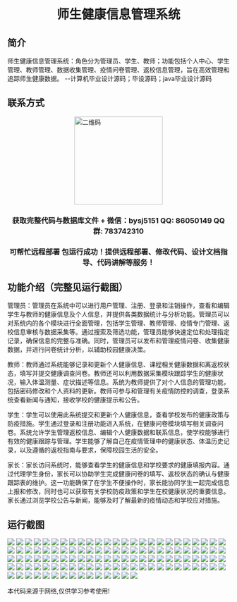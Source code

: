 <p><h1 align="center">师生健康信息管理系统</h1></p>

## 简介
师生健康信息管理系统：角色分为管理员、学生、教师；功能包括个人中心、学生管理、教师管理、数据收集管理、疫情问卷管理、返校信息管理，旨在高效管理和追踪师生健康数据。    --计算机毕业设计源码；毕设源码；java毕业设计源码


## 联系方式
<img src="https://bs-1329754181.cos.ap-shanghai.myqcloud.com/wx.jpg" alt="二维码" style="display: block; margin: 0 auto;" width="200px">
<p><h3 align="center">获取完整代码与数据库文件 + 微信：bysj5151 QQ: 86050149 QQ群: 783742310</h3></p>
<p><h3 align="center">可帮忙远程部署 包运行成功！提供远程部署、修改代码、设计文档指导、代码讲解等服务！</h3></p>

## 功能介绍（完整见运行截图）
管理员：管理员在系统中可以进行用户管理、注册、登录和注销操作，查看和编辑学生与教师的健康信息及个人信息，并提供各类数据统计与分析功能。管理员可以对系统内的各个模块进行全面管理，包括学生管理、教师管理、疫情专门管理、返校信息审核与数据采集等。通过搜索及筛选功能，管理员能够快速定位和处理指定记录，确保信息的完整与准确。同时，管理员可以发布和管理疫情问卷、收集健康数据，并进行问卷统计分析，以辅助校园健康决策。

教师：教师通过系统能够记录和更新个人健康信息、课程相关健康数据和离返校状态，填写并提交健康调查问卷。教师还可以利用数据采集模块跟踪学生的健康状况，输入体温测量、症状描述等信息。系统为教师提供了对个人信息的管理功能，包括密码修改和个人资料的更新。教师可参与和管理有关疫情防控的调查，登录系统查看新闻与通知，接收学校的健康提示和公告。

学生：学生可以使用此系统提交和更新个人健康信息，查看学校发布的健康政策与防疫措施。学生通过登录和注册功能进入系统，在健康问卷模块填写相关调查问卷。系统允许学生管理返校信息、编辑个人健康数据和联系信息，使学校能够进行有效的健康跟踪与管理。学生能够了解自己在疫情管理中的健康状态、体温历史记录，以及遵循的返校指南与要求，保障校园生活的安全。

家长：家长访问系统时，能够查看学生的健康信息和学校要求的健康填报内容。通过代理学生身份，家长可以协助学生完成健康问卷的填写、返校状态的确认与健康跟踪表的维护。这一功能确保了在学生不便操作时，家长能协同学生一起完成信息上报和修改，同时也可以获取有关学校防疫政策和学生在校健康状况的重要信息。家长通过浏览学校公告与新闻，能够及时了解最新的疫情动态和学校应对措施。


## 运行截图
![](https://bs-1329754181.cos.ap-shanghai.myqcloud.com/spring/TeacherStudentHealthInfoManagementSystem/img/001.jpg)
![](https://bs-1329754181.cos.ap-shanghai.myqcloud.com/spring/TeacherStudentHealthInfoManagementSystem/img/002.jpg)
![](https://bs-1329754181.cos.ap-shanghai.myqcloud.com/spring/TeacherStudentHealthInfoManagementSystem/img/003.jpg)
![](https://bs-1329754181.cos.ap-shanghai.myqcloud.com/spring/TeacherStudentHealthInfoManagementSystem/img/004.jpg)
![](https://bs-1329754181.cos.ap-shanghai.myqcloud.com/spring/TeacherStudentHealthInfoManagementSystem/img/005.jpg)
![](https://bs-1329754181.cos.ap-shanghai.myqcloud.com/spring/TeacherStudentHealthInfoManagementSystem/img/006.jpg)
![](https://bs-1329754181.cos.ap-shanghai.myqcloud.com/spring/TeacherStudentHealthInfoManagementSystem/img/007.jpg)
![](https://bs-1329754181.cos.ap-shanghai.myqcloud.com/spring/TeacherStudentHealthInfoManagementSystem/img/008.jpg)
![](https://bs-1329754181.cos.ap-shanghai.myqcloud.com/spring/TeacherStudentHealthInfoManagementSystem/img/009.jpg)
![](https://bs-1329754181.cos.ap-shanghai.myqcloud.com/spring/TeacherStudentHealthInfoManagementSystem/img/010.jpg)
![](https://bs-1329754181.cos.ap-shanghai.myqcloud.com/spring/TeacherStudentHealthInfoManagementSystem/img/011.jpg)
![](https://bs-1329754181.cos.ap-shanghai.myqcloud.com/spring/TeacherStudentHealthInfoManagementSystem/img/012.jpg)
![](https://bs-1329754181.cos.ap-shanghai.myqcloud.com/spring/TeacherStudentHealthInfoManagementSystem/img/013.jpg)
![](https://bs-1329754181.cos.ap-shanghai.myqcloud.com/spring/TeacherStudentHealthInfoManagementSystem/img/014.jpg)
![](https://bs-1329754181.cos.ap-shanghai.myqcloud.com/spring/TeacherStudentHealthInfoManagementSystem/img/015.jpg)
![](https://bs-1329754181.cos.ap-shanghai.myqcloud.com/spring/TeacherStudentHealthInfoManagementSystem/img/016.jpg)
![](https://bs-1329754181.cos.ap-shanghai.myqcloud.com/spring/TeacherStudentHealthInfoManagementSystem/img/017.jpg)
![](https://bs-1329754181.cos.ap-shanghai.myqcloud.com/spring/TeacherStudentHealthInfoManagementSystem/img/018.jpg)
![](https://bs-1329754181.cos.ap-shanghai.myqcloud.com/spring/TeacherStudentHealthInfoManagementSystem/img/019.jpg)
![](https://bs-1329754181.cos.ap-shanghai.myqcloud.com/spring/TeacherStudentHealthInfoManagementSystem/img/020.jpg)
![](https://bs-1329754181.cos.ap-shanghai.myqcloud.com/spring/TeacherStudentHealthInfoManagementSystem/img/021.jpg)
![](https://bs-1329754181.cos.ap-shanghai.myqcloud.com/spring/TeacherStudentHealthInfoManagementSystem/img/022.jpg)
![](https://bs-1329754181.cos.ap-shanghai.myqcloud.com/spring/TeacherStudentHealthInfoManagementSystem/img/023.jpg)
![](https://bs-1329754181.cos.ap-shanghai.myqcloud.com/spring/TeacherStudentHealthInfoManagementSystem/img/024.jpg)
![](https://bs-1329754181.cos.ap-shanghai.myqcloud.com/spring/TeacherStudentHealthInfoManagementSystem/img/025.jpg)
![](https://bs-1329754181.cos.ap-shanghai.myqcloud.com/spring/TeacherStudentHealthInfoManagementSystem/img/026.jpg)
![](https://bs-1329754181.cos.ap-shanghai.myqcloud.com/spring/TeacherStudentHealthInfoManagementSystem/img/027.jpg)
![](https://bs-1329754181.cos.ap-shanghai.myqcloud.com/spring/TeacherStudentHealthInfoManagementSystem/img/028.jpg)
![](https://bs-1329754181.cos.ap-shanghai.myqcloud.com/spring/TeacherStudentHealthInfoManagementSystem/img/029.jpg)
![](https://bs-1329754181.cos.ap-shanghai.myqcloud.com/spring/TeacherStudentHealthInfoManagementSystem/img/030.jpg)
![](https://bs-1329754181.cos.ap-shanghai.myqcloud.com/spring/TeacherStudentHealthInfoManagementSystem/img/031.jpg)
![](https://bs-1329754181.cos.ap-shanghai.myqcloud.com/spring/TeacherStudentHealthInfoManagementSystem/img/032.jpg)
![](https://bs-1329754181.cos.ap-shanghai.myqcloud.com/spring/TeacherStudentHealthInfoManagementSystem/img/033.jpg)
![](https://bs-1329754181.cos.ap-shanghai.myqcloud.com/spring/TeacherStudentHealthInfoManagementSystem/img/034.jpg)
![](https://bs-1329754181.cos.ap-shanghai.myqcloud.com/spring/TeacherStudentHealthInfoManagementSystem/img/035.jpg)
![](https://bs-1329754181.cos.ap-shanghai.myqcloud.com/spring/TeacherStudentHealthInfoManagementSystem/img/036.jpg)
![](https://bs-1329754181.cos.ap-shanghai.myqcloud.com/spring/TeacherStudentHealthInfoManagementSystem/img/037.jpg)
![](https://bs-1329754181.cos.ap-shanghai.myqcloud.com/spring/TeacherStudentHealthInfoManagementSystem/img/038.jpg)
![](https://bs-1329754181.cos.ap-shanghai.myqcloud.com/spring/TeacherStudentHealthInfoManagementSystem/img/039.jpg)
![](https://bs-1329754181.cos.ap-shanghai.myqcloud.com/spring/TeacherStudentHealthInfoManagementSystem/img/040.jpg)
![](https://bs-1329754181.cos.ap-shanghai.myqcloud.com/spring/TeacherStudentHealthInfoManagementSystem/img/041.jpg)
![](https://bs-1329754181.cos.ap-shanghai.myqcloud.com/spring/TeacherStudentHealthInfoManagementSystem/img/042.jpg)
![](https://bs-1329754181.cos.ap-shanghai.myqcloud.com/spring/TeacherStudentHealthInfoManagementSystem/img/043.jpg)
![](https://bs-1329754181.cos.ap-shanghai.myqcloud.com/spring/TeacherStudentHealthInfoManagementSystem/img/044.jpg)
![](https://bs-1329754181.cos.ap-shanghai.myqcloud.com/spring/TeacherStudentHealthInfoManagementSystem/img/045.jpg)
![](https://bs-1329754181.cos.ap-shanghai.myqcloud.com/spring/TeacherStudentHealthInfoManagementSystem/img/046.jpg)
![](https://bs-1329754181.cos.ap-shanghai.myqcloud.com/spring/TeacherStudentHealthInfoManagementSystem/img/047.jpg)
![](https://bs-1329754181.cos.ap-shanghai.myqcloud.com/spring/TeacherStudentHealthInfoManagementSystem/img/048.jpg)
![](https://bs-1329754181.cos.ap-shanghai.myqcloud.com/spring/TeacherStudentHealthInfoManagementSystem/img/049.jpg)
![](https://bs-1329754181.cos.ap-shanghai.myqcloud.com/spring/TeacherStudentHealthInfoManagementSystem/img/050.jpg)
![](https://bs-1329754181.cos.ap-shanghai.myqcloud.com/spring/TeacherStudentHealthInfoManagementSystem/img/051.jpg)
![](https://bs-1329754181.cos.ap-shanghai.myqcloud.com/spring/TeacherStudentHealthInfoManagementSystem/img/052.jpg)
![](https://bs-1329754181.cos.ap-shanghai.myqcloud.com/spring/TeacherStudentHealthInfoManagementSystem/img/053.jpg)
![](https://bs-1329754181.cos.ap-shanghai.myqcloud.com/spring/TeacherStudentHealthInfoManagementSystem/img/054.jpg)
![](https://bs-1329754181.cos.ap-shanghai.myqcloud.com/spring/TeacherStudentHealthInfoManagementSystem/img/055.jpg)
![](https://bs-1329754181.cos.ap-shanghai.myqcloud.com/spring/TeacherStudentHealthInfoManagementSystem/img/056.jpg)
![](https://bs-1329754181.cos.ap-shanghai.myqcloud.com/spring/TeacherStudentHealthInfoManagementSystem/img/057.jpg)
![](https://bs-1329754181.cos.ap-shanghai.myqcloud.com/spring/TeacherStudentHealthInfoManagementSystem/img/058.jpg)
![](https://bs-1329754181.cos.ap-shanghai.myqcloud.com/spring/TeacherStudentHealthInfoManagementSystem/img/059.jpg)
![](https://bs-1329754181.cos.ap-shanghai.myqcloud.com/spring/TeacherStudentHealthInfoManagementSystem/img/060.jpg)
![](https://bs-1329754181.cos.ap-shanghai.myqcloud.com/spring/TeacherStudentHealthInfoManagementSystem/img/061.jpg)
![](https://bs-1329754181.cos.ap-shanghai.myqcloud.com/spring/TeacherStudentHealthInfoManagementSystem/img/062.jpg)
![](https://bs-1329754181.cos.ap-shanghai.myqcloud.com/spring/TeacherStudentHealthInfoManagementSystem/img/063.jpg)
![](https://bs-1329754181.cos.ap-shanghai.myqcloud.com/spring/TeacherStudentHealthInfoManagementSystem/img/064.jpg)
![](https://bs-1329754181.cos.ap-shanghai.myqcloud.com/spring/TeacherStudentHealthInfoManagementSystem/img/065.jpg)
![](https://bs-1329754181.cos.ap-shanghai.myqcloud.com/spring/TeacherStudentHealthInfoManagementSystem/img/066.jpg)
![](https://bs-1329754181.cos.ap-shanghai.myqcloud.com/spring/TeacherStudentHealthInfoManagementSystem/img/067.jpg)
![](https://bs-1329754181.cos.ap-shanghai.myqcloud.com/spring/TeacherStudentHealthInfoManagementSystem/img/068.jpg)
![](https://bs-1329754181.cos.ap-shanghai.myqcloud.com/spring/TeacherStudentHealthInfoManagementSystem/img/069.jpg)
![](https://bs-1329754181.cos.ap-shanghai.myqcloud.com/spring/TeacherStudentHealthInfoManagementSystem/img/070.jpg)
![](https://bs-1329754181.cos.ap-shanghai.myqcloud.com/spring/TeacherStudentHealthInfoManagementSystem/img/071.jpg)
![](https://bs-1329754181.cos.ap-shanghai.myqcloud.com/spring/TeacherStudentHealthInfoManagementSystem/img/072.jpg)
![](https://bs-1329754181.cos.ap-shanghai.myqcloud.com/spring/TeacherStudentHealthInfoManagementSystem/img/073.jpg)
![](https://bs-1329754181.cos.ap-shanghai.myqcloud.com/spring/TeacherStudentHealthInfoManagementSystem/img/074.jpg)
![](https://bs-1329754181.cos.ap-shanghai.myqcloud.com/spring/TeacherStudentHealthInfoManagementSystem/img/075.jpg)
![](https://bs-1329754181.cos.ap-shanghai.myqcloud.com/spring/TeacherStudentHealthInfoManagementSystem/img/076.jpg)
![](https://bs-1329754181.cos.ap-shanghai.myqcloud.com/spring/TeacherStudentHealthInfoManagementSystem/img/077.jpg)
![](https://bs-1329754181.cos.ap-shanghai.myqcloud.com/spring/TeacherStudentHealthInfoManagementSystem/img/078.jpg)
![](https://bs-1329754181.cos.ap-shanghai.myqcloud.com/spring/TeacherStudentHealthInfoManagementSystem/img/079.jpg)
![](https://bs-1329754181.cos.ap-shanghai.myqcloud.com/spring/TeacherStudentHealthInfoManagementSystem/img/080.jpg)
![](https://bs-1329754181.cos.ap-shanghai.myqcloud.com/spring/TeacherStudentHealthInfoManagementSystem/img/081.jpg)
![](https://bs-1329754181.cos.ap-shanghai.myqcloud.com/spring/TeacherStudentHealthInfoManagementSystem/img/082.jpg)
![](https://bs-1329754181.cos.ap-shanghai.myqcloud.com/spring/TeacherStudentHealthInfoManagementSystem/img/083.jpg)
![](https://bs-1329754181.cos.ap-shanghai.myqcloud.com/spring/TeacherStudentHealthInfoManagementSystem/img/084.jpg)
![](https://bs-1329754181.cos.ap-shanghai.myqcloud.com/spring/TeacherStudentHealthInfoManagementSystem/img/085.jpg)
![](https://bs-1329754181.cos.ap-shanghai.myqcloud.com/spring/TeacherStudentHealthInfoManagementSystem/img/086.jpg)
![](https://bs-1329754181.cos.ap-shanghai.myqcloud.com/spring/TeacherStudentHealthInfoManagementSystem/img/087.jpg)
![](https://bs-1329754181.cos.ap-shanghai.myqcloud.com/spring/TeacherStudentHealthInfoManagementSystem/img/088.jpg)
![](https://bs-1329754181.cos.ap-shanghai.myqcloud.com/spring/TeacherStudentHealthInfoManagementSystem/img/089.jpg)
![](https://bs-1329754181.cos.ap-shanghai.myqcloud.com/spring/TeacherStudentHealthInfoManagementSystem/img/090.jpg)
![](https://bs-1329754181.cos.ap-shanghai.myqcloud.com/spring/TeacherStudentHealthInfoManagementSystem/img/091.jpg)
![](https://bs-1329754181.cos.ap-shanghai.myqcloud.com/spring/TeacherStudentHealthInfoManagementSystem/img/092.jpg)
![](https://bs-1329754181.cos.ap-shanghai.myqcloud.com/spring/TeacherStudentHealthInfoManagementSystem/img/093.jpg)
![](https://bs-1329754181.cos.ap-shanghai.myqcloud.com/spring/TeacherStudentHealthInfoManagementSystem/img/094.jpg)
![](https://bs-1329754181.cos.ap-shanghai.myqcloud.com/spring/TeacherStudentHealthInfoManagementSystem/img/095.jpg)
![](https://bs-1329754181.cos.ap-shanghai.myqcloud.com/spring/TeacherStudentHealthInfoManagementSystem/img/096.jpg)
![](https://bs-1329754181.cos.ap-shanghai.myqcloud.com/spring/TeacherStudentHealthInfoManagementSystem/img/097.jpg)
![](https://bs-1329754181.cos.ap-shanghai.myqcloud.com/spring/TeacherStudentHealthInfoManagementSystem/img/098.jpg)
![](https://bs-1329754181.cos.ap-shanghai.myqcloud.com/spring/TeacherStudentHealthInfoManagementSystem/img/099.jpg)
![](https://bs-1329754181.cos.ap-shanghai.myqcloud.com/spring/TeacherStudentHealthInfoManagementSystem/img/100.jpg)
![](https://bs-1329754181.cos.ap-shanghai.myqcloud.com/spring/TeacherStudentHealthInfoManagementSystem/img/101.jpg)
![](https://bs-1329754181.cos.ap-shanghai.myqcloud.com/spring/TeacherStudentHealthInfoManagementSystem/img/102.jpg)
![](https://bs-1329754181.cos.ap-shanghai.myqcloud.com/spring/TeacherStudentHealthInfoManagementSystem/img/103.jpg)
![](https://bs-1329754181.cos.ap-shanghai.myqcloud.com/spring/TeacherStudentHealthInfoManagementSystem/img/104.jpg)
![](https://bs-1329754181.cos.ap-shanghai.myqcloud.com/spring/TeacherStudentHealthInfoManagementSystem/img/105.jpg)
![](https://bs-1329754181.cos.ap-shanghai.myqcloud.com/spring/TeacherStudentHealthInfoManagementSystem/img/106.jpg)
![](https://bs-1329754181.cos.ap-shanghai.myqcloud.com/spring/TeacherStudentHealthInfoManagementSystem/img/107.jpg)
![](https://bs-1329754181.cos.ap-shanghai.myqcloud.com/spring/TeacherStudentHealthInfoManagementSystem/img/108.jpg)
![](https://bs-1329754181.cos.ap-shanghai.myqcloud.com/spring/TeacherStudentHealthInfoManagementSystem/img/109.jpg)
![](https://bs-1329754181.cos.ap-shanghai.myqcloud.com/spring/TeacherStudentHealthInfoManagementSystem/img/110.jpg)
![](https://bs-1329754181.cos.ap-shanghai.myqcloud.com/spring/TeacherStudentHealthInfoManagementSystem/img/111.jpg)
![](https://bs-1329754181.cos.ap-shanghai.myqcloud.com/spring/TeacherStudentHealthInfoManagementSystem/img/112.jpg)
![](https://bs-1329754181.cos.ap-shanghai.myqcloud.com/spring/TeacherStudentHealthInfoManagementSystem/img/113.jpg)
![](https://bs-1329754181.cos.ap-shanghai.myqcloud.com/spring/TeacherStudentHealthInfoManagementSystem/img/114.jpg)
![](https://bs-1329754181.cos.ap-shanghai.myqcloud.com/spring/TeacherStudentHealthInfoManagementSystem/img/115.jpg)

<p>本代码来源于网络,仅供学习参考使用!</p>
